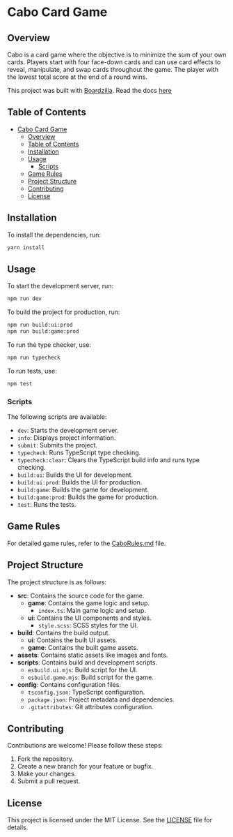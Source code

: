 # Cabo Card Game

## Overview

Cabo is a card game where the objective is to minimize the sum of your own cards. Players start with four face-down cards and can use card effects to reveal, manipulate, and swap cards throughout the game. The player with the lowest total score at the end of a round wins.

This project was built with [Boardzilla](https://www.boardzilla.io). Read the docs [here](https://docs.boardzilla.io)

## Table of Contents

- [Cabo Card Game](#cabo-card-game)
	- [Overview](#overview)
	- [Table of Contents](#table-of-contents)
	- [Installation](#installation)
	- [Usage](#usage)
		- [Scripts](#scripts)
	- [Game Rules](#game-rules)
	- [Project Structure](#project-structure)
	- [Contributing](#contributing)
	- [License](#license)

## Installation
To install the dependencies, run:

```bash
yarn install
```

## Usage
To start the development server, run:

```bash
npm run dev
```

To build the project for production, run:

```bash
npm run build:ui:prod
npm run build:game:prod
```

To run the type checker, use:

```bash
npm run typecheck
```

To run tests, use:

```bash
npm test
```

### Scripts

The following scripts are available:

- `dev`: Starts the development server.
- `info`: Displays project information.
- `submit`: Submits the project.
- `typecheck`: Runs TypeScript type checking.
- `typecheck:clear`: Clears the TypeScript build info and runs type checking.
- `build:ui`: Builds the UI for development.
- `build:ui:prod`: Builds the UI for production.
- `build:game`: Builds the game for development.
- `build:game:prod`: Builds the game for production.
- `test`: Runs the tests.

## Game Rules
For detailed game rules, refer to the [CaboRules.md](./CaboRules.md) file.

## Project Structure
The project structure is as follows:

- **src**: Contains the source code for the game.
  - **game**: Contains the game logic and setup.
    - `index.ts`: Main game logic and setup.
  - **ui**: Contains the UI components and styles.
    - `style.scss`: SCSS styles for the UI.
- **build**: Contains the build output.
  - **ui**: Contains the built UI assets.
  - **game**: Contains the built game assets.
- **assets**: Contains static assets like images and fonts.
- **scripts**: Contains build and development scripts.
  - `esbuild.ui.mjs`: Build script for the UI.
  - `esbuild.game.mjs`: Build script for the game.
- **config**: Contains configuration files.
  - `tsconfig.json`: TypeScript configuration.
  - `package.json`: Project metadata and dependencies.
  - `.gitattributes`: Git attributes configuration.

## Contributing
Contributions are welcome! Please follow these steps:

1. Fork the repository.
2. Create a new branch for your feature or bugfix.
3. Make your changes.
4. Submit a pull request.

## License
This project is licensed under the MIT License. See the [LICENSE](./LICENSE) file for details.